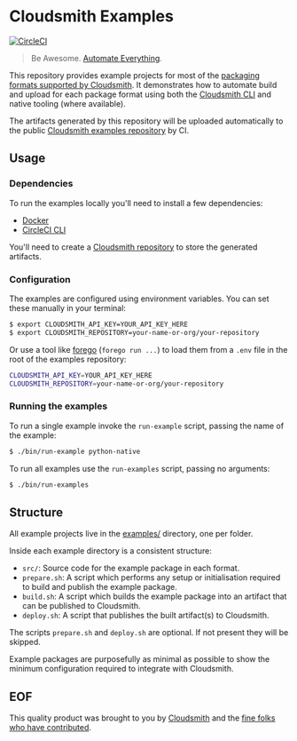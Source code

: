 # Cloudsmith Examples

[![CircleCI](https://circleci.com/gh/cloudsmith-io/cloudsmith-examples.svg?style=svg)](https://circleci.com/gh/cloudsmith-io/cloudsmith-examples)

> Be Awesome. [Automate Everything](https://corp.cloudsmith.io/tao/).

This repository provides example projects for most of the [packaging formats supported by Cloudsmith](https://cloudsmith.io/#package-formats). It demonstrates how to automate build and upload for each package format using both the [Cloudsmith CLI](https://github.com/cloudsmith-io/cloudsmith-cli) and native tooling (where available).

The artifacts generated by this repository will be uploaded automatically to the public [Cloudsmith examples repository](https://cloudsmith.io/~cloudsmith/repos/examples) by CI.

## Usage

### Dependencies

To run the examples locally you'll need to install a few dependencies:

- [Docker](https://www.docker.com/get-started)
- [CircleCI CLI](https://circleci.com/docs/2.0/local-cli/)

You'll need to create a [Cloudsmith repository](https://cloudsmith.io/repo/create/) to store the generated artifacts.

### Configuration

The examples are configured using environment variables. You can set these manually in your terminal:

```bash
$ export CLOUDSMITH_API_KEY=YOUR_API_KEY_HERE
$ export CLOUDSMITH_REPOSITORY=your-name-or-org/your-repository
```

Or use a tool like [forego](https://github.com/ddollar/forego) (`forego run ...`) to load them from a `.env` file in the root of the examples repository:

```bash
CLOUDSMITH_API_KEY=YOUR_API_KEY_HERE
CLOUDSMITH_REPOSITORY=your-name-or-org/your-repository
```

### Running the examples

To run a single example invoke the `run-example` script, passing the name of the example:

```bash
$ ./bin/run-example python-native
```

To run all examples use the `run-examples` script, passing no arguments:

```bash
$ ./bin/run-examples
```

## Structure

All example projects live in the [examples/](https://github.com/cloudsmith-io/cloudsmith-examples/tree/master/examples) directory, one per folder.

Inside each example directory is a consistent structure:

- `src/`: Source code for the example package in each format.
- `prepare.sh`: A script which performs any setup or initialisation required to build and publish the example package.
- `build.sh`: A script which builds the example package into an artifact that can be published to Cloudsmith.
- `deploy.sh`: A script that publishes the built artifact(s) to Cloudsmith.

The scripts `prepare.sh` and `deploy.sh` are optional. If not present they will be skipped.

Example packages are purposefully as minimal as possible to show the minimum configuration required to integrate with Cloudsmith.

## EOF

This quality product was brought to you by [Cloudsmith](https://cloudsmith.io) and the [fine folks who have contributed](https://github.com/cloudsmith-io/cloudsmith-examples/blob/master/CONTRIBUTORS.md).
